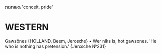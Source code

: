 גאוותנות
'conceit, pride'

WESTERN
========

Gawsônes {HOLLAND, Beem, Jerosche}
	•	Wer niks is, hot gawsones. 'He who is nothing has pretension.' {Jerosche №231}
